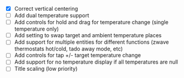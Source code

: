 - [x] Correct vertical centering
- [ ] Add dual temperature support
- [ ] Add controls for hold and drag for temperature change (single temperature only)
- [ ] Add setting to swap target and ambient temperature places
- [ ] Add support for multiple entities for different functions (zwave thermostats hot/cold, tado away mode, etc)
- [ ] Add controls for tap +/- target temperature change
- [ ] Add support for no temperature display if all temperatures are null
- [ ] Title scaling (low priority)